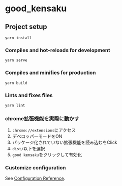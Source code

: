 # good_kensaku

## Project setup
```
yarn install
```

### Compiles and hot-reloads for development
```
yarn serve
```

### Compiles and minifies for production
```
yarn build
```

### Lints and fixes files
```
yarn lint
```

### chrome拡張機能を実際に動かす
1. `chrome://extensions`にアクセス
2. デベロッパーモードをON
3. パッケージ化されていない拡張機能を読み込むをClick
4. `dist/`以下を選択
5. `good kensaku`をクリックして有効化

### Customize configuration
See [Configuration Reference](https://cli.vuejs.org/config/).
